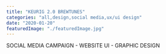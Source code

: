 ```yaml
---
title: "KEURIG 2.0 BREWTUNES"
categories: "all,design,social media,ux/ui design"
date: "2020-01-20"
featuredImage: "./featuredImage.jpg"
---
```


SOCIAL MEDIA CAMPAIGN - WEBSITE UI - GRAPHIC DESIGN
